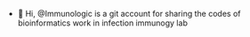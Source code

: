 - 👋 Hi,  @Immunologic is a git account for sharing the codes of bioinformatics work in infection immunogy lab

<!---
Immunologic/Immunologic is a ✨ special ✨ repository because its `README.md` (this file) appears on your GitHub profile.
You can click the Preview link to take a look at your changes.
--->
